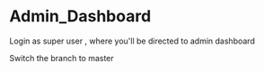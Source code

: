 # Admin_Dashboard
Login as super user , where you'll be directed to admin dashboard

Switch the branch to master

